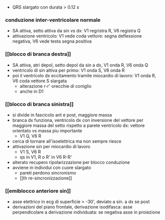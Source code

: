 - QRS slargato con durata > 0.12 s
### conduzione inter-ventricolare normale
- SA attiva, setto attiva da sin vs dx: V1 regristra R, V6 registra Q
- attivazione ventricolo: V1 vede coda vettore: segna deflessione negativa, V6 vede testa segna positiva
### [[blocco di branca destra]]
- SA attiva, atri depol, setto depol da sin a dx, V1 onda R, V6 onda Q
- ventricolo di sin attiva per primo: V1 onda S, V6 onda R
- poi il ventricolo dx eccitamento tramite miocardio di lavoro: V1 onda R, V6 coda vettore S slargata
	- alterazione r-r' orecchie di coniglio
	- anche in D1
### [[blocco di branca sinistra]]
- si divide in fascicolo ant e post, maggiore massa
- branca dx funziona, ventricolo dx con inversione del vettore per maggiore massa del setto rispetto a parete ventricolo dx: vettore orientato vs massa piu importante
	- V1 Q, V6 R
- cerca di tornare all'isoelettrica ma non sempre riesce
- attivazione sin per miocardio di lavoro
	- V1 S, V6 R
	- qs in V1, R o R' in V6 R-R'
- alterato recupero ripolarizzazione per blocco conduzione
- avviene in individui con cuore slargato
	- pareti perdono sincronismo
	- [[th re-sincronizzazione]]
### [[emiblocco anteriore sin]]
- asse elettrico in ecg di superficie > -30', deviato a sin. a dx se post
- derivazioni del piano frontale, derivazione isodifasca: asse perpendicolare a derivazione individuata: se negativa asse in proiezione